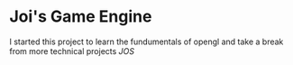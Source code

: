 # Joi's Game Engine
I started this project to learn the fundumentals of opengl and take a break from more technical projects *JOS* 

